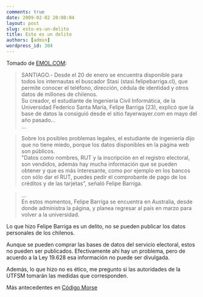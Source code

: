 ```yaml
---
comments: true
date: 2009-02-02 20:08:04
layout: post
slug: esto-es-un-delito
title: Esto es un delito
authors: [admin]
wordpress_id: 304
---
```


Tomado de [EMOL.COM](http://www.emol.com/noticias/nacional/detalle/detallenoticias.asp?idnoticia=342551):

> SANTIAGO.- Desde el 20 de enero se encuentra disponible para todos los internautas el buscador Stasi (stasi.felipebarriga.cl), que permite conocer el teléfono, dirección, cédula de identidad y otros datos de millones de chilenos.  
Su creador, el estudiante de Ingeniería Civil Informática, de la Universidad Federico Santa María, Felipe Barriga (23), explicó que la base de datos la consiguió desde el sitio fayerwayer.com en mayo del año pasado...  
...

> Sobre los posibles problemas legales, el estudiante de ingeniería dijo que no tiene miedo, porque los datos disponibles en la página web son públicos.  
"Datos como nombres, RUT y la inscripción en el registro electoral, son vendidos, además hay mucha información que se pueden obtener y que es más interesante, como por ejemplo en los bancos con sólo dar el RUT, puedes pedir el comprobante de pago de los créditos y de las tarjetas", señaló Felipe Barriga.

> ...  
En estos momentos, Felipe Barriga se encuentra en Australia, desde donde administra la página, y planea regresar al país en marzo para volver a la universidad.



Lo que hizo Felipe Barriga es un delito, no se pueden publicar los datos personales de los chilenos.

Aunque se pueden comprar las bases de datos del servicio electoral, estos no pueden ser publicados. Efectivamente ahí hay un problema, pero de acuerdo a la Ley 19.628 esa información no puede ser divulgada.

Además, lo que hizo no es ético, me pregunto si las autoridades de la UTFSM tomarán las medidas que corresponden.

Más antecedentes en [Código Morse](http://codigomorse.net/stasi-los-datos-de-6-millones-de-chilenos-redivulgados/)
